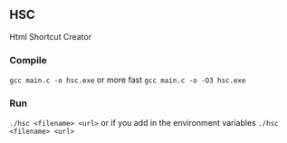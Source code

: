 ## HSC

Html Shortcut Creator

### Compile

`gcc main.c -o hsc.exe` 
 or more fast
`gcc main.c -o -O3 hsc.exe`

### Run

`./hsc <filename> <url>`
or if you add in the environment variables
`./hsc <filename> <url>`
